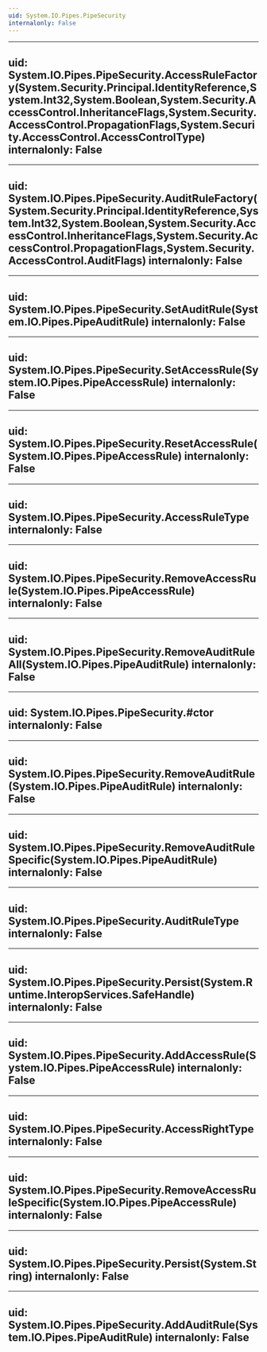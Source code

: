 ```yaml
---
uid: System.IO.Pipes.PipeSecurity
internalonly: False
---
```


---
uid: System.IO.Pipes.PipeSecurity.AccessRuleFactory(System.Security.Principal.IdentityReference,System.Int32,System.Boolean,System.Security.AccessControl.InheritanceFlags,System.Security.AccessControl.PropagationFlags,System.Security.AccessControl.AccessControlType)
internalonly: False
---

---
uid: System.IO.Pipes.PipeSecurity.AuditRuleFactory(System.Security.Principal.IdentityReference,System.Int32,System.Boolean,System.Security.AccessControl.InheritanceFlags,System.Security.AccessControl.PropagationFlags,System.Security.AccessControl.AuditFlags)
internalonly: False
---

---
uid: System.IO.Pipes.PipeSecurity.SetAuditRule(System.IO.Pipes.PipeAuditRule)
internalonly: False
---

---
uid: System.IO.Pipes.PipeSecurity.SetAccessRule(System.IO.Pipes.PipeAccessRule)
internalonly: False
---

---
uid: System.IO.Pipes.PipeSecurity.ResetAccessRule(System.IO.Pipes.PipeAccessRule)
internalonly: False
---

---
uid: System.IO.Pipes.PipeSecurity.AccessRuleType
internalonly: False
---

---
uid: System.IO.Pipes.PipeSecurity.RemoveAccessRule(System.IO.Pipes.PipeAccessRule)
internalonly: False
---

---
uid: System.IO.Pipes.PipeSecurity.RemoveAuditRuleAll(System.IO.Pipes.PipeAuditRule)
internalonly: False
---

---
uid: System.IO.Pipes.PipeSecurity.#ctor
internalonly: False
---

---
uid: System.IO.Pipes.PipeSecurity.RemoveAuditRule(System.IO.Pipes.PipeAuditRule)
internalonly: False
---

---
uid: System.IO.Pipes.PipeSecurity.RemoveAuditRuleSpecific(System.IO.Pipes.PipeAuditRule)
internalonly: False
---

---
uid: System.IO.Pipes.PipeSecurity.AuditRuleType
internalonly: False
---

---
uid: System.IO.Pipes.PipeSecurity.Persist(System.Runtime.InteropServices.SafeHandle)
internalonly: False
---

---
uid: System.IO.Pipes.PipeSecurity.AddAccessRule(System.IO.Pipes.PipeAccessRule)
internalonly: False
---

---
uid: System.IO.Pipes.PipeSecurity.AccessRightType
internalonly: False
---

---
uid: System.IO.Pipes.PipeSecurity.RemoveAccessRuleSpecific(System.IO.Pipes.PipeAccessRule)
internalonly: False
---

---
uid: System.IO.Pipes.PipeSecurity.Persist(System.String)
internalonly: False
---

---
uid: System.IO.Pipes.PipeSecurity.AddAuditRule(System.IO.Pipes.PipeAuditRule)
internalonly: False
---
